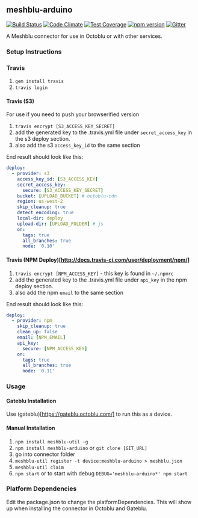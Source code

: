 ## meshblu-arduino

[![Build Status](https://travis-ci.org/octoblu/meshblu-arduino.svg?branch=master)](https://travis-ci.org/octoblu/meshblu-arduino)
[![Code Climate](https://codeclimate.com/github/octoblu/meshblu-arduino/badges/gpa.svg)](https://codeclimate.com/github/octoblu/meshblu-arduino)
[![Test Coverage](https://codeclimate.com/github/octoblu/meshblu-arduino/badges/coverage.svg)](https://codeclimate.com/github/octoblu/meshblu-arduino)
[![npm version](https://badge.fury.io/js/meshblu-arduino.svg)](http://badge.fury.io/js/meshblu-arduino)
[![Gitter](https://badges.gitter.im/octoblu/help.svg)](https://gitter.im/octoblu/help)

A Meshblu connector for use in Octoblu or with other services.

### Setup Instructions

### Travis

1. `gem install travis`
1. `travis login`

#### Travis (S3)

For use if you need to push your browserified version

1. `travis encrypt [S3_ACCESS_KEY_SECRET]`
1. add the generated key to the .travis.yml file under `secret_access_key` in the s3 deploy section.
1. also add the s3 `access_key_id` to the same section

End result should look like this:

```yml
deploy:
  - provider: s3
    access_key_id: [S3_ACCESS_KEY]
    secret_access_key:
      secure: [S3_ACCESS_KEY_SECRET]
    bucket: [UPLOAD_BUCKET] # octoblu-cdn
    region: us-west-2
    skip_cleanup: true
    detect_encoding: true
    local-dir: deploy
    upload-dir: [UPLOAD_FOLDER] # js
    on:
      tags: true
      all_branches: true
      node: '0.10'
```

#### Travis (NPM Deploy)[http://docs.travis-ci.com/user/deployment/npm/]

1. `travis encrypt [NPM_ACCESS_KEY]` - this key is found in `~/.npmrc`
1. add the generated key to the .travis.yml file under `api_key` in the npm deploy section.
1. also add the npm `email` to the same section

End result should look like this:

```yml
deploy:
  - provider: npm
    skip_cleanup: true
    clean_up: false
    email: [NPM_EMAIL]
    api_key:
      secure: [NPM_ACCESS_KEY]
    on:
      tags: true
      all_branches: true
      node: '0.11'
```

### Usage

#### Gateblu Installation

Use (gateblu)[https://gateblu.octoblu.com/] to run this as a device.

#### Manual Installation

1. `npm install meshblu-util -g`
1. `npm install meshblu-arduino` or `git clone [GIT_URL]`
1. go into connector folder
1. `meshblu-util register -t device:meshblu-arduino > meshblu.json`
1. `meshblu-util claim`
1. `npm start` or to start with debug `DEBUG='meshblu-arduino*' npm start`


### Platform Dependencies

Edit the package.json to change the platformDependencies. This will show up when installing the connector in Octoblu and Gateblu.
